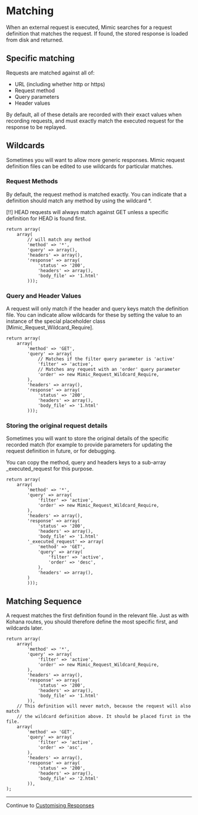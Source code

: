 # Matching

When an external request is executed, Mimic searches for a request definition that
matches the request. If found, the stored response is loaded from disk and returned.

## Specific matching

Requests are matched against all of:

* URL (including whether http or https)
* Request method
* Query parameters
* Header values

By default, all of these details are recorded with their exact values when recording
requests, and must exactly match the executed request for the response to be replayed.

## Wildcards

Sometimes you will want to allow more generic responses. Mimic request definition
files can be edited to use wildcards for particular matches.

### Request Methods

By default, the request method is matched exactly. You can indicate that a
definition should match any method by using the wildcard *.

[!!] HEAD requests will always match against GET unless a specific definition
for HEAD is found first.

    return array(
        array(
            // will match any method
            'method' => '*',
            'query' => array(),
            'headers' => array(),
            'response' => array(
                'status' => '200',
                'headers' => array(),
                'body_file' => '1.html'
            )));

### Query and Header Values

A request will only match if the header and query keys match the definition file.
You can indicate allow wildcards for these by setting the value to an instance of
the special placeholder class [Mimic_Request_Wildcard_Require].

    return array(
        array(
            'method' => 'GET',
            'query' => array(
                // Matches if the filter query parameter is 'active'
                'filter' => 'active',
                // Matches any request with an 'order' query parameter
                'order' => new Mimic_Request_Wildcard_Require,
            ),
            'headers' => array(),
            'response' => array(
                'status' => '200',
                'headers' => array(),
                'body_file' => '1.html'
            )));

### Storing the original request details

Sometimes you will want to store the original details of the specific recorded
match (for example to provide parameters for updating the request definition in
future, or for debugging.

You can copy the method, query and headers keys to a sub-array _executed_request
for this purpose.

    return array(
        array(
            'method' => '*',
            'query' => array(
                'filter' => 'active',
                'order' => new Mimic_Request_Wildcard_Require,
            ),
            'headers' => array(),
            'response' => array(
                'status' => '200',
                'headers' => array(),
                'body_file' => '1.html'
            '_executed_request' => array(
                'method' => 'GET',
                'query' => array(
                    'filter' => 'active',
                    'order' => 'desc',
                ),
                'headers' => array(),
            )
            )));



## Matching Sequence

A request matches the first definition found in the relevant file. Just as
with Kohana routes, you should therefore define the most specific first, and
wildcards later.

    return array(
        array(
            'method' => '*',
            'query' => array(
                'filter' => 'active',
                'order' => new Mimic_Request_Wildcard_Require,
            ),
            'headers' => array(),
            'response' => array(
                'status' => '200',
                'headers' => array(),
                'body_file' => '1.html'
            )),
        // This definition will never match, because the request will also match
        // the wildcard definition above. It should be placed first in the file.
        array(
            'method' => 'GET',
            'query' => array(
                'filter' => 'active',
                'order' => 'asc',
            ),
            'headers' => array(),
            'response' => array(
                'status' => '200',
                'headers' => array(),
                'body_file' => '2.html'
            )),
    );

---
Continue to [Customising Responses](customising.md)
